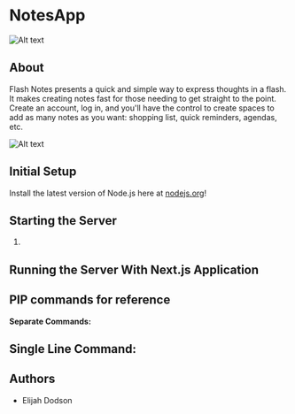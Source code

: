 # NotesApp

![Alt text](lib/notes-app-web/public/images/readme/flashnotesfrontpage.png)

## About

Flash Notes presents a quick and simple way to express thoughts in a flash. It makes creating notes fast for those
needing to get straight to the point. Create an account, log in, and you'll have the control to create spaces to add
as many notes as you want: shopping list, quick reminders, agendas, etc. 

![Alt text](lib/notes-app-web/public/images/readme/flashnotesgallery.png)

## Initial Setup

Install the latest version of Node.js here at [nodejs.org](https://nodejs.org/en/download/package-manager)!

## Starting the Server

1. 



## Running the Server With Next.js Application


## PIP commands for reference

<b>Separate Commands:</b>

<b>Single Line Command:</b> 
-


## Authors

- Elijah Dodson

